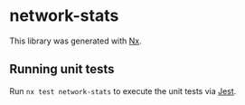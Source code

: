 # network-stats

This library was generated with [Nx](https://nx.dev).

## Running unit tests

Run `nx test network-stats` to execute the unit tests via [Jest](https://jestjs.io).
